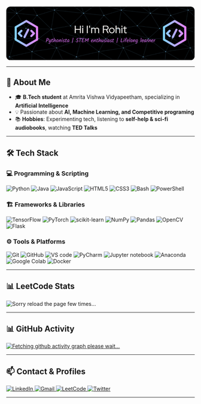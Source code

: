 ![Failed to load banner.png](banner_dev.png)

---

## 🙂 About Me

- 🎓 **B.Tech student** at Amrita Vishwa Vidyapeetham, specializing in **Artificial Intelligence**
- 💡 Passionate about **AI, Machine Learning, and Competitive programing**
- 📚 **Hobbies**: Experimenting tech, listening to **self-help & sci-fi audiobooks**, watching **TED Talks**

---

## 🛠️ Tech Stack

### 💻 Programming & Scripting

![Python](https://img.shields.io/badge/Python-3776AB?style=for-the-badge&logo=python&logoColor=white)
![Java](https://img.shields.io/badge/Java-007396?style=for-the-badge&logo=java&logoColor=white)
![JavaScript](https://img.shields.io/badge/JavaScript-F7DF1E?style=for-the-badge&logo=javascript&logoColor=black)
![HTML5](https://img.shields.io/badge/HTML5-E34F26?style=for-the-badge&logo=html5&logoColor=white)
![CSS3](https://img.shields.io/badge/CSS3-1572B6?style=for-the-badge&logo=css3&logoColor=white)
![Bash](https://img.shields.io/badge/Bash-4EAA25?style=for-the-badge&logo=gnu-bash&logoColor=white)
![PowerShell](https://img.shields.io/badge/PowerShell-5391FE?style=for-the-badge&logo=powershell&logoColor=white)

### 🏗️ Frameworks & Libraries

![TensorFlow](https://img.shields.io/badge/TensorFlow-FF6F00?style=for-the-badge&logo=tensorflow&logoColor=white)
![PyTorch](https://img.shields.io/badge/PyTorch-EE4C2C?style=for-the-badge&logo=pytorch&logoColor=white)
![scikit-learn](https://img.shields.io/badge/scikit--learn-F7931E?style=for-the-badge&logo=scikit-learn&logoColor=white)
![NumPy](https://img.shields.io/badge/NumPy-013243?style=for-the-badge&logo=numpy&logoColor=white)
![Pandas](https://img.shields.io/badge/Pandas-150458?style=for-the-badge&logo=pandas&logoColor=white)
![OpenCV](https://img.shields.io/badge/OpenCV-5C3EE8?style=for-the-badge&logo=opencv&logoColor=white)
![Flask](https://img.shields.io/badge/Flask-000000?style=for-the-badge&logo=flask&logoColor=white)

### ⚙️ Tools & Platforms

<p>
  <img alt="Git" src="https://img.icons8.com/?size=100&id=20906&format=png&color=000000" height=50 width=50>
  <img alt="GitHub" src="https://github.githubassets.com/images/modules/logos_page/GitHub-Mark.png" width=50 height=50>
  <img alt="VS code" src="https://img.icons8.com/?size=100&id=ezj3zaVtImPg&format=png&color=000000" height=50 width=50>
  <img alt="PyCharm" src="https://img.icons8.com/?size=100&id=117121&format=png&color=000000" height=50 width=50>
  <img alt="Jupyter notebook" src="https://img.icons8.com/?size=100&id=J0SgMWzAxqFj&format=png&color=000000" height=50 width=50>
  <img alt="Anaconda" src="https://img.icons8.com/?size=100&id=F4uMFPZgS0gt&format=png&color=000000" height=50 width=50>
  <img alt="Google Colab" src="https://colab.research.google.com/img/colab_favicon_256px.png" height=65 width=65>
  <img alt="Docker" src="https://img.icons8.com/?size=100&id=22813&format=png&color=000000" height=50 width=50>
</p>

<!-- ![Git](https://img.shields.io/badge/Git-F05032?style=for-the-badge&logo=git&logoColor=white)
![GitHub](https://img.shields.io/badge/GitHub-181717?style=for-the-badge&logo=github&logoColor=white)
![Docker](https://img.shields.io/badge/Docker-2496ED?style=for-the-badge&logo=docker&logoColor=white)
![Anaconda](https://img.shields.io/badge/Anaconda-44A833?style=for-the-badge&logo=anaconda&logoColor=white)
![VS Code](https://img.shields.io/badge/VS%20Code-007ACC?style=for-the-badge&logo=visual-studio-code&logoColor=white)
![Jupyter Notebook](https://img.shields.io/badge/Jupyter-F37626?style=for-the-badge&logo=jupyter&logoColor=white) -->

---

## 📊 LeetCode Stats

<!-- ![fetching Stats please wait...](https://leetcard.jacoblin.cool/Rohit_Mugalya05?theme=dark&font=Aleo&ext=contest) -->
![Sorry reload the page few times...](https://leetcard.jacoblin.cool/Rohit_Mugalya05?theme=catppuccinMocha&font=Arimo&ext=contest)

---

## 📊 GitHub Activity

[![Fetching github activity graph please wait...](https://github-readme-activity-graph.vercel.app/graph?username=RohitMugalya&bg_color=222021&color=d76ad0&line=9e4c98&point=403d3d&area=true&hide_border=true)](https://github.com/ashutosh00710/github-readme-activity-graph)

---

## 📫 Contact & Profiles

<a href="https://linkedin.com/in/rohit-mugalya-207508324/" target="_blank">
  <img src="https://img.icons8.com/?size=100&id=13930&format=png&color=000000" alt="LinkedIn" width="50" height="50" />
</a>
<a href="mailto:rohitmugalya@gmail.com" target="_blank">
  <img src="https://img.icons8.com/?size=100&id=P7UIlhbpWzZm&format=png&color=000000" alt="Gmail" width="50" height="50" />
</a>
<a href="https://leetcode.com/Rohit_Mugalya05/" target="_blank">
  <img src="https://upload.wikimedia.org/wikipedia/commons/1/19/LeetCode_logo_black.png" alt="LeetCode" width="50" height="50" />
</a>
<a href="https://x.com/errorproofer" target="_blank">
  <img src="https://img.icons8.com/?size=100&id=13963&format=png&color=000000" alt="Twitter" width="50" height="50" />
</a>



<!-- [![LinkedIn](https://img.shields.io/badge/LinkedIn-0A66C2?style=for-the-badge&logo=linkedin&logoColor=white)](https://linkedin.com/in/rohit-mugalya-207508324/)
[![Gmail](https://img.shields.io/badge/Email-D14836?style=for-the-badge&logo=gmail&logoColor=white)](mailto:rohitmugalya@gmail.com)
[![LeetCode](https://img.shields.io/badge/LeetCode-FFA116?style=for-the-badge&logo=leetcode&logoColor=white)](https://leetcode.com/u/Rohit_Mugalya05/)
[![Twitter](https://img.shields.io/badge/Twitter-1DA1F2?style=for-the-badge&logo=x&logoColor=white)](https://x.com/errorproofer) -->

---
